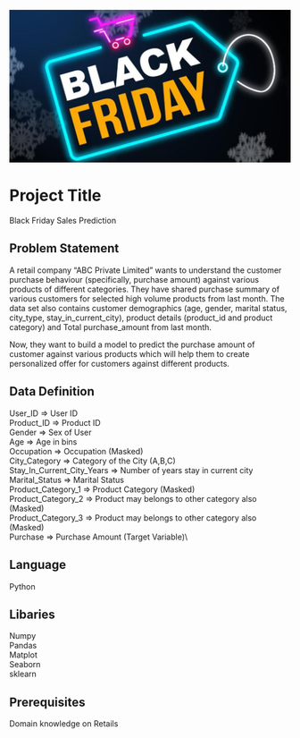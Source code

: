 ![image](black_friday.JPG)

# Project Title

Black Friday Sales Prediction

## Problem Statement

A retail company “ABC Private Limited” wants to understand the customer purchase behaviour (specifically, purchase amount) against various products of different categories. They have shared purchase summary of various customers for selected high volume products from last month.
The data set also contains customer demographics (age, gender, marital status, city_type, stay_in_current_city), product details (product_id and product category) and Total purchase_amount from last month.

Now, they want to build a model to predict the purchase amount of customer against various products which will help them to create personalized offer for customers against different products.

## Data Definition
User_ID => User ID\
Product_ID  => Product ID\
Gender => Sex of User\
Age  => Age in bins\
Occupation => Occupation (Masked)\
City_Category	 => Category of the City (A,B,C)\
Stay_In_Current_City_Years => Number of years stay in current city\
Marital_Status => Marital Status\
Product_Category_1 => Product Category (Masked)\
Product_Category_2 => Product may belongs to other category also (Masked)\
Product_Category_3 => Product may belongs to other category also (Masked)\
Purchase => Purchase Amount (Target Variable)\

## Language
Python

## Libaries
Numpy\
Pandas\
Matplot\
Seaborn\
sklearn

## Prerequisites
Domain knowledge on Retails
